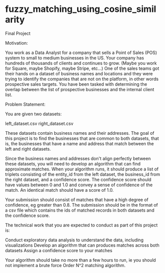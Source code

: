 # fuzzy_matching_using_cosine_similarity

Final Project


Motivation:


You work as a Data Analyst for a company that sells a Point of Sales (POS) system to small to medium businesses in the US. 
Your company has hundreds of thousands of clients and continues to grow. (Maybe you work for Square, maybe Shopify, maybe Stripe, etc…) 
One of the sales teams got their hands on a dataset of business names and locations and they were trying to identify the companies that 
are not on the platform, in other words prospective sales targets. You have been tasked with determining the overlap between the list 
of prospective businesses and the internal client list.


Problem Statement:


You are given two datasets:


left_dataset.csv
right_dataset.csv


These datasets contain business names and their addresses. The goal of this project is to find the businesses that 
are common to both datasets, that is, the businesses that have a name and address that match between the left and right datasets. 


Since the business names and addresses don't align perfectly between these datasets, you will need to develop an algorithm that can find approximate matches. When your algorithm runs, it should produce a list of triplets consisting of the entity_id from the left dataset, the business_id from the right dataset, and a confidence score. The confidence score should have values between 0 and 1.0 and convey a sense of confidence of the match. An identical match should have a score of 1.0.


Your submission should consist of matches that have a high degree of confidence, eg greater than 0.8. The submission should be in the format of a csv file which contains the ids of matched records in both datasets and the confidence score.





The technical work that you are expected to conduct as part of this project is:


Conduct exploratory data analysis to understand the data, including visualizations
Develop an algorithm that can produces matches across both datasets
Assign a confidence score to your matches


Your algorithm should take no more than a few hours to run, ie you should not implement a brute force Order N^2 matching algorithm.

